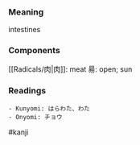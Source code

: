 ### Meaning

intestines

### Components

[[Radicals/肉|肉]]: meat 昜: open; sun

### Readings

```
- Kunyomi: はらわた、わた
- Onyomi: チョウ
```

#kanji